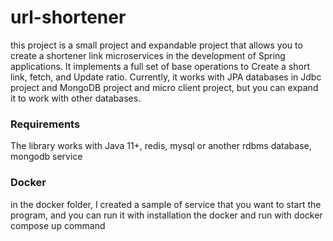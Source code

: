 # url-shortener
this project is a small project and expandable project that allows you to create a shortener link microservices in the development of Spring applications. It implements a full set of base operations to Create a short link, fetch, and Update ratio. Currently, it works with JPA databases in Jdbc project and MongoDB project and micro client project, but you can expand it to work with other databases.
### Requirements
The library works with Java 11+, redis, mysql or another rdbms database, mongodb service

### Docker
in the docker folder, I created a sample of service that you want to start the program, and you can run it with installation the docker and run with 
docker compose up command